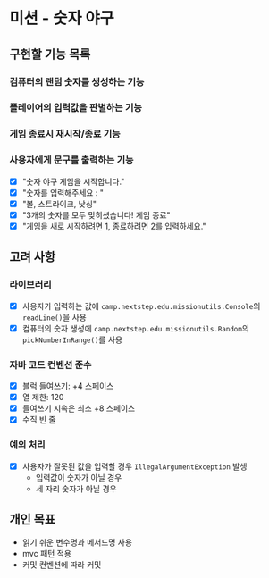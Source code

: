 # 미션 - 숫자 야구
## 구현할 기능 목록
### 컴퓨터의 랜덤 숫자를 생성하는 기능

### 플레이어의 입력값을 판별하는 기능

### 게임 종료시 재시작/종료 기능

### 사용자에게 문구를 출력하는 기능
- [x] "숫자 야구 게임을 시작합니다."
- [x] "숫자를 입력해주세요 : "
- [x] "볼, 스트라이크, 낫싱"
- [x] "3개의 숫자를 모두 맞히셨습니다! 게임 종료"
- [x] "게임을 새로 시작하려면 1, 종료하려면 2를 입력하세요."

### 

## 고려 사항

### 라이브러리
- [x] 사용자가 입력하는 값에 `camp.nextstep.edu.missionutils.Console`의 `readLine()`을 사용
- [x] 컴퓨터의 숫자 생성에 `camp.nextstep.edu.missionutils.Random`의 `pickNumberInRange()`를 사용

### 자바 코드 컨벤션 준수
- [x] 블럭 들여쓰기: +4 스페이스
- [x] 열 제한: 120
- [x] 들여쓰기 지속은 최소 +8 스페이스
- [x] 수직 빈 줄

### 예외 처리
- [x] 사용자가 잘못된 값을 입력할 경우 `IllegalArgumentException` 발생
  - 입력값이 숫자가 아닐 경우
  - 세 자리 숫자가 아닐 경우


## 개인 목표
- 읽기 쉬운 변수명과 메서드명 사용
- mvc 패턴 적용
- 커밋 컨벤션에 따라 커밋
